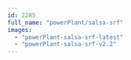 ```yaml
---
id: 2285
full_name: "powerPlant/salsa-srf"
images: 
  - "powerPlant-salsa-srf-latest"
  - "powerPlant-salsa-srf-v2.2"
---
```

